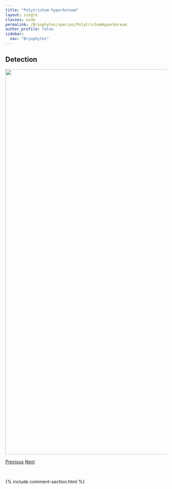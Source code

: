 ```yaml
---
title: "Polytrichum hyperboreum"
layout: single
classes: wide
permalink: /Bryophytes/species/PolytrichumHyperboreum
author_profile: false
sidebar:
  nav: "Bryophytes"
---
```


<h2>Detection</h2>

<a href="https://drive.google.com/uc?export=view&id=1oMS2X6TyxOp9STzcGtFM1eYjjYf7ipao">
<img src="https://drive.google.com/uc?export=view&id=1oMS2X6TyxOp9STzcGtFM1eYjjYf7ipao" height = "1200" width = "800">
</a>


<a href="/DevelopmentWebsite/Bryophytes/species/PolytrichumCommune" class="pagination--pager" title="Polytrichum commune">Previous</a> <a href="/DevelopmentWebsite/Bryophytes/species/PolytrichumJensenii" class="pagination--pager" title="Polytrichum jensenii">Next</a>

<p>&nbsp;</p>

{% include comment-section.html %}
